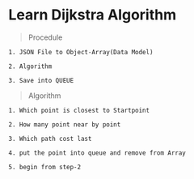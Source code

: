 # Learn Dijkstra Algorithm

> Procedule
```
1. JSON File to Object-Array(Data Model)

2. Algorithm

3. Save into QUEUE

```

> Algorithm
```
1. Which point is closest to Startpoint

2. How many point near by point

3. Which path cost last

4. put the point into queue and remove from Array

5. begin from step-2

```
